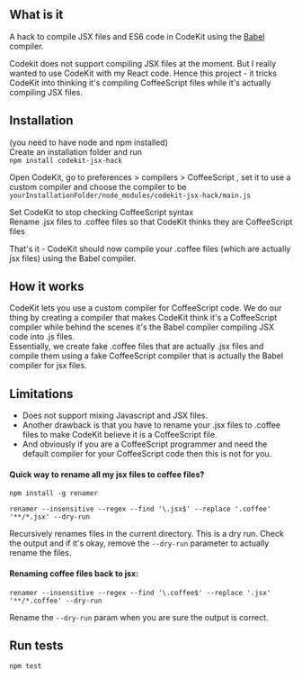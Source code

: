 ## What is it
A hack to compile JSX files and ES6 code in CodeKit using the  <a href="http://babeljs.io">Babel</a> compiler.

Codekit does not support compiling JSX files at the moment. But I really wanted to use CodeKit with my React code. Hence this project - it tricks CodeKit into thinking it's compiling CoffeeScript files while it's actually compiling JSX files.  

## Installation
(you need to have node and npm installed)   
Create an installation folder and run   
`npm install codekit-jsx-hack`

Open CodeKit, go to preferences > compilers > CoffeeScript , set it to use a custom compiler and choose the compiler to be `yourInstallationFolder/node_modules/codekit-jsx-hack/main.js`

Set CodeKit to stop checking CoffeeScript syntax  
Rename .jsx files to .coffee files so that CodeKit thinks they are CoffeeScript files

That's it - CodeKit should now compile your .coffee files (which are actually jsx files) using the Babel compiler.

## How it works
CodeKit lets you use a custom compiler for CoffeeScript code. We do our thing by creating a compiler that makes CodeKit think it's a CoffeeScript compiler while behind the scenes it's the Babel compiler compiling JSX code into .js files.   
Essentially, we create fake .coffee files that are actually .jsx files and compile them using a fake CoffeeScript compiler that is actually the Babel compiler for jsx files.


## Limitations   
- Does not support mixing Javascript and JSX files.
- Another drawback is that you have to rename your .jsx files to .coffee files to make CodeKit believe it is a CoffeeScript file.   
- And obviously if you are a CoffeeScript programmer and need the default compiler for your CoffeeScript code then this is not for you.

#### Quick way to rename all my jsx files to coffee files?
    npm install -g renamer

    renamer --insensitive --regex --find '\.jsx$' --replace '.coffee' '**/*.jsx' --dry-run
Recursively renames files in the current directory. This is a dry run. Check the output and if it's okay, remove the `--dry-run` parameter to actually rename the files.

#### Renaming coffee files back to jsx:
    renamer --insensitive --regex --find '\.coffee$' --replace '.jsx' '**/*.coffee' --dry-run
Rename the `--dry-run` param when you are sure the output is correct.

## Run tests
    npm test